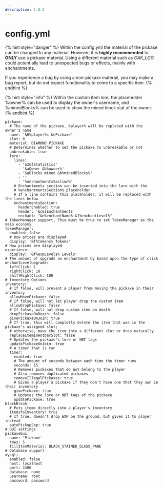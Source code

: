 ```yaml
---
description: 1.0.2
---
```


# config.yml

{% hint style="danger" %}
Within the config.yml the material of the pickaxe can be changed to any material. However, it is **highly recommended** to **ONLY** use a pickaxe material. Using a different material such as _OAK\_LOG_ could potentially lead to unexpected bugs or effects, mainly with enchantments.  
  
If you experience a bug by using a non-pickaxe material, you may make a bug report, but do not expect functionality to come to a specific item.
{% endhint %}

{% hint style="info" %}
Within the custom item lore, the placeholder %owner% can be used to display the owner's username, and %minedBlocks% can be used to show the mined block stat of the owner.
{% endhint %}

```text
pickaxe:
  # The name of the pickaxe, %player% will be replaced with the owner's name
  name: '&6%player%s &ePickaxe'
  slot: 0
  material: DIAMOND_PICKAXE
  # Determines whether to set the pickaxe to unbreakable or not
  unbreakable: true
  lore:    
    lines:
      - '&2&lStatistics'
      - '&aOwner &b%owner%'
      - '&aBlocks mined &b%minedBlocks%'
      - ''
      - '%enchantmentsSection%'
    # Enchantments section can be inserted into the lore with the
    # %enchantmentsSection% placeholder
    # If a line contains this placeholder, it will be replaced with the lines below
    enchantmentsSection:
      headerEnabled: true
      header: '&c&lEnchantments'
      enchant: "&e%enchantName% &f%enchantLevel%"
# TokenManager support. This must be true to set TokenManager as the main economy
tokenManager:
  enabled: false
  # How prices are displayed
  display: '&f%tokens% Tokens'
# How prices are displayed
experience:
  display: '&f%expLevels% Levels'
# The amount of upgrade an enchantment by based upon the type of click
enchantLevelUpgrade:
  leftClick: 1
  rightClick: 10
  shiftRightClick: 100
# Inventory Options
inventory:
  # If false, will prevent a player from moving the pickaxe in their inventory
  allowMovePickaxe: false
  # If false, will not let player drop the custom item
  allowDropPickaxe: false
  # If false, will not drop custom item on death
  dropPickaxeOnDeath: false
  givePickaxeOnJoin: true
  # If true, this will completly delete the item that was in the pickaxe's assigned slot;
  # otherwise, move the item into a different slot or drop naturally
  replaceItemInHotbarSlot: false
  # Updates the pickaxe's lore or NBT tags
  updatePickaxeOnJoin: true
  # A timer that is ran 
  timer:
    enabled: true
    # The amount of seconds between each time the timer runs
    seconds: 15
    # Removes pickaxes that do not belong to the player
    # Also removes duplicated pickaxes
    removeIllegalPickaxes: true
    # Gives a player a pickaxe if they don't have one that they own in their inventory
    givePickaxe: true
    # Updates the lore or NBT tags of the pickaxe
    updatePickaxe: true
blockBreak:
  # Puts items directly into a player's inventory
  itemsToInventory: true
  # If true, doesn't drop EXP on the ground, but gives it to player instead
  autoPickupExp: true
# GUI settings
pickaxeGui:
  name: 'Pickaxe'
  rows: 5
  fillItemMaterial: BLACK_STAINED_GLASS_PANE
# Database support
mysql:
  enabled: false
  host: localhost
  port: 3306
  database: name
  username: root
  password: password
```

